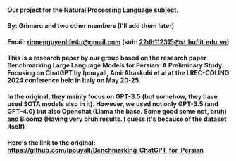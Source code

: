 #### Our project for the Natural Processing Language subject.
#### By: Grimaru and two other members (I'll add them later)
#### Email: rinnenguyenlife4u@gmail.com (sub: 22dh112315@st.huflit.edu.vn)
#### This is a research paper by our group based on the research paper Benchmarking Large Language Models for Persian: A Preliminary Study Focusing on ChatGPT by Ipouyall, AmirAbaskohi et al at the LREC-COLING 2024 conference held in Italy on May 20-25.
#### In the original, they mainly focus on GPT-3.5 (but somehow, they have used SOTA models also in it). However, we used not only GPT-3.5 (and GPT-4.0) but also Openchat (Llama the base. Some good some not, bruh) and Bloomz (Having very bruh results. I guess it's because of the dataset itself)
#### Here's the link to the original: https://github.com/Ipouyall/Benchmarking_ChatGPT_for_Persian


